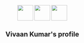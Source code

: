 <div id="header" align="center">
  <img src="https://upload.wikimedia.org/wikipedia/commons/4/4c/Typescript_logo_2020.svg" width="50px" height="50px"/>
  <img src="https://nextsoftware.io/files/images/logos/main/reactjs-logo.png" width="50px" height="50px"/>
  <img src="https://www.ictdemy.com/images/5728/nodejs_logo.png" width="50px" height="50px"/>
</div>

<h2 align="center">Vivaan Kumar's profile</h2>

